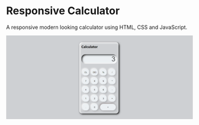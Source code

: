 # Responsive Calculator

A responsive modern looking calculator using HTML, CSS and JavaScript.

<img src="./example.png" alt="Output" width="1000">
